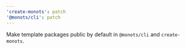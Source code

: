 ```yaml
---
'create-monots': patch
'@monots/cli': patch
---
```


Make template packages public by default in `@monots/cli` and `create-monots`.
